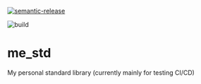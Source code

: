 [![semantic-release](https://img.shields.io/badge/%20%20%F0%9F%93%A6%F0%9F%9A%80-semantic--release-e10079.svg)](https://github.com/semantic-release/semantic-release)

![build](https://github.com/markuseggenbauer/me_std/actions/workflows/build.yaml/badge.svg)

# me_std
My personal standard library  (currently mainly for testing CI/CD)
